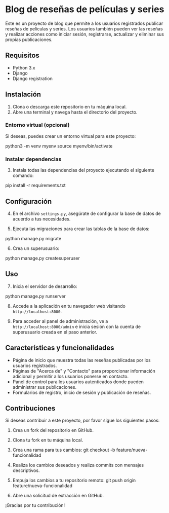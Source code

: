 # Blog de reseñas de películas y series

Este es un proyecto de blog que permite a los usuarios registrados publicar reseñas de películas y series. Los usuarios también pueden ver las reseñas y realizar acciones como iniciar sesión, registrarse, actualizar y eliminar sus propias publicaciones.

## Requisitos

- Python 3.x
- Django
- Django registration

## Instalación

1. Clona o descarga este repositorio en tu máquina local.
2. Abre una terminal y navega hasta el directorio del proyecto.

### Entorno virtual (opcional)

Si deseas, puedes crear un entorno virtual para este proyecto:

python3 -m venv myenv source myenv/bin/activate


### Instalar dependencias

3. Instala todas las dependencias del proyecto ejecutando el siguiente comando:

pip install -r requirements.txt


## Configuración

4. En el archivo `settings.py`, asegúrate de configurar la base de datos de acuerdo a tus necesidades.

5. Ejecuta las migraciones para crear las tablas de la base de datos:

python manage.py migrate


6. Crea un superusuario:

python manage.py createsuperuser


## Uso

7. Inicia el servidor de desarrollo:

python manage.py runserver


8. Accede a la aplicación en tu navegador web visitando `http://localhost:8000`.

9. Para acceder al panel de administración, ve a `http://localhost:8000/admin` e inicia sesión con la cuenta de superusuario creada en el paso anterior.

## Características y funcionalidades

- Página de inicio que muestra todas las reseñas publicadas por los usuarios registrados.
- Páginas de "Acerca de" y "Contacto" para proporcionar información adicional y permitir a los usuarios ponerse en contacto.
- Panel de control para los usuarios autenticados donde pueden administrar sus publicaciones.
- Formularios de registro, inicio de sesión y publicación de reseñas.

## Contribuciones

Si deseas contribuir a este proyecto, por favor sigue los siguientes pasos:

1. Crea un fork del repositorio en GitHub.
2. Clona tu fork en tu máquina local.
3. Crea una rama para tus cambios:
git checkout -b feature/nueva-funcionalidad

4. Realiza los cambios deseados y realiza commits con mensajes descriptivos.
5. Empuja los cambios a tu repositorio remoto:
git push origin feature/nueva-funcionalidad

6. Abre una solicitud de extracción en GitHub.

¡Gracias por tu contribución!
